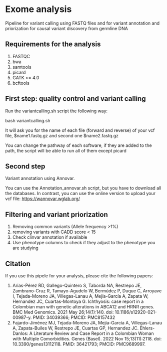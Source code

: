 # Exome analysis
Pipeline for variant calling using FASTQ files and for variant annotation and  priorization for causal variant discovery from germline DNA

## Requirements for the analysis
1. FASTQC
2. bwa
3. samtools
4. picard
5. GATK >= 4.0
6. bcftools

## First step: quality control and variant calling
Run the variantcalling.sh script the following way:

bash variantcalling.sh

It will ask you for the name of each file (forward and reverse) of your vcf file,  $name1.fastq.gz and second one $name2.fastq.gz

You can change the pathway of each software, if they are added to the path, the script will be able to run all of them except picard

## Second step
Variant annotation using Annovar.

You can use the Annotation_annovar.sh script, but you have to download all the databases. In contrast, you can use the online version to upload your vcf file: https://wannovar.wglab.org/

## Filtering and variant priorization
1. Removing common variants (Allele frequency >1%)
2. removing variants with CADD score < 15
3. Check clinvar annotation if available
4. Use phenotype columns to check if they adjust to the phenotype you are studying

## Citation
If you use this pipele for your analysis, please cite the following papers:
1. Arias-Pérez RD, Gallego-Quintero S, Taborda NA, Restrepo JE, Zambrano-Cruz R, Tamayo-Agudelo W, Bermúdez P, Duque C, Arroyave I, Tejada-Moreno JA, Villegas-Lanau A, Mejía-García A, Zapata W, Hernandez JC, Cuartas-Montoya G. Ichthyosis: case report in a Colombian man with genetic alterations in ABCA12 and HRNR genes. BMC Med Genomics. 2021 May 26;14(1):140. doi: 10.1186/s12920-021-00987-y. PMID: 34039366; PMCID: PMC8157432
2. Fajardo-Jiménez MJ, Tejada-Moreno JA, Mejía-García A, Villegas-Lanau A, Zapata-Builes W, Restrepo JE, Cuartas GP, Hernandez JC. Ehlers-Danlos: A Literature Review and Case Report in a Colombian Woman with Multiple Comorbidities. Genes (Basel). 2022 Nov 15;13(11):2118. doi: 10.3390/genes13112118. PMID: 36421793; PMCID: PMC9689997.
